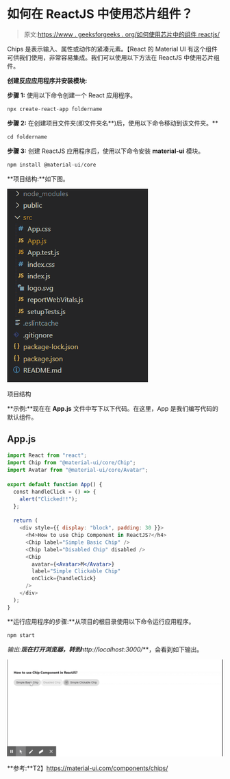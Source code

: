 # 如何在 ReactJS 中使用芯片组件？

> 原文:[https://www . geeksforgeeks . org/如何使用芯片中的组件 reactjs/](https://www.geeksforgeeks.org/how-to-use-chip-component-in-reactjs/)

Chips 是表示输入、属性或动作的紧凑元素。【React 的 Material UI 有这个组件可供我们使用，非常容易集成。我们可以使用以下方法在 ReactJS 中使用芯片组件。

**创建反应应用程序并安装模块:**

**步骤 1:** 使用以下命令创建一个 React 应用程序。

```jsx
npx create-react-app foldername
```

**步骤 2:** 在创建项目文件夹(即文件夹名**)后，使用以下命令移动到该文件夹。**

```jsx
cd foldername
```

**步骤 3:** 创建 ReactJS 应用程序后，使用以下命令安装 **material-ui** 模块。

```jsx
npm install @material-ui/core
```

**项目结构:**如下图。

![](img/f04ae0d8b722a9fff0bd9bd138b29c23.png)

项目结构

**示例:**现在在 **App.js** 文件中写下以下代码。在这里，App 是我们编写代码的默认组件。

## App.js

```jsx
import React from "react";
import Chip from "@material-ui/core/Chip";
import Avatar from "@material-ui/core/Avatar";

export default function App() {
  const handleClick = () => {
    alert("Clicked!!");
  };

  return (
    <div style={{ display: "block", padding: 30 }}>
      <h4>How to use Chip Component in ReactJS?</h4>
      <Chip label="Simple Basic Chip" />
      <Chip label="Disabled Chip" disabled />
      <Chip
        avatar={<Avatar>M</Avatar>}
        label="Simple Clickable Chip"
        onClick={handleClick}
      />
    </div>
  );
}
```

**运行应用程序的步骤:**从项目的根目录使用以下命令运行应用程序。

```jsx
npm start
```

**输出:**现在打开浏览器，转到***http://localhost:3000/***，会看到如下输出。

![](img/11511792164c9e2fa87bbec50e5efff2.png)

**参考:**T2】https://material-ui.com/components/chips/